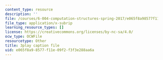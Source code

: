 ```yaml
---
content_type: resource
description: ''
file: /courses/6-004-computation-structures-spring-2017/e065f8a98577f11e09f2f3f3e288aa6a_IE9cFQ9b33U.srt
file_type: application/x-subrip
learning_resource_types: []
license: https://creativecommons.org/licenses/by-nc-sa/4.0/
ocw_type: OCWFile
resourcetype: Other
title: 3play caption file
uid: e065f8a9-8577-f11e-09f2-f3f3e288aa6a
---
```

